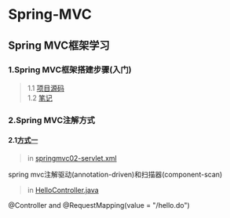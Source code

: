 # Spring-MVC

## Spring MVC框架学习

### 1.Spring MVC框架搭建步骤(入门)
>1.1 [项目源码](https://github.com/DaCang/Spring-MVC/tree/master/msMVC01)<br/>
>1.2 [笔记](https://github.com/DaCang/Spring-MVC/blob/master/note/NOTE01.md)

### 2.Spring MVC注解方式
#### 2.1[方式一](https://github.com/DaCang/Spring-MVC/tree/master/SpringMVC02)
>in [springmvc02-servlet.xml](https://github.com/DaCang/Spring-MVC/blob/master/SpringMVC02/WebContent/WEB-INF/springmvc02-servlet.xml) 

spring mvc注解驱动(annotation-driven)和扫描器(component-scan) 
>in [HelloController.java](https://github.com/DaCang/Spring-MVC/blob/master/SpringMVC02/src/com/songyl/webmvc/controller/HelloController.java)

@Controller and  @RequestMapping(value = "/hello.do")
     
   
